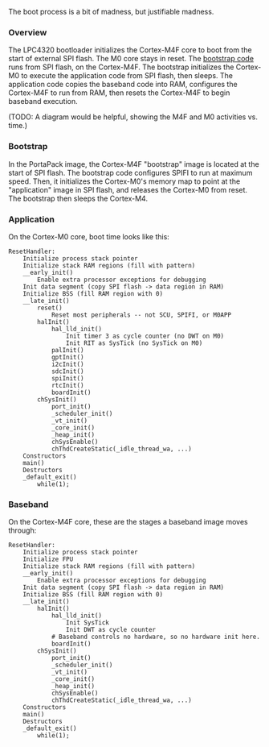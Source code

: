 The boot process is a bit of madness, but justifiable madness.

### Overview

The LPC4320 bootloader initializes the Cortex-M4F core to boot from the start of external SPI flash. The M0 core stays in reset. The [bootstrap code](https://github.com/sharebrained/portapack-hackrf/blob/master/firmware/bootstrap/bootstrap.c) runs from SPI flash, on the Cortex-M4F. The bootstrap initializes the Cortex-M0 to execute the application code from SPI flash, then sleeps. The application code copies the baseband code into RAM, configures the Cortex-M4F to run from RAM, then resets the Cortex-M4F to begin baseband execution.

(TODO: A diagram would be helpful, showing the M4F and M0 activities vs. time.)

### Bootstrap

In the PortaPack image, the Cortex-M4F "bootstrap" image is located at the start of SPI flash. The bootstrap code configures SPIFI to run at maximum speed. Then, it initializes the Cortex-M0's memory map to point at the "application" image in SPI flash, and releases the Cortex-M0 from reset. The bootstrap then sleeps the Cortex-M4.

### Application

On the Cortex-M0 core, boot time looks like this:

    ResetHandler:
        Initialize process stack pointer
        Initialize stack RAM regions (fill with pattern)
        __early_init()
            Enable extra processor exceptions for debugging
        Init data segment (copy SPI flash -> data region in RAM)
        Initialize BSS (fill RAM region with 0)
        __late_init()
            reset()
                Reset most peripherals -- not SCU, SPIFI, or M0APP
            halInit()
                hal_lld_init()
                    Init timer 3 as cycle counter (no DWT on M0)
                    Init RIT as SysTick (no SysTick on M0)
                palInit()
                gptInit()
                i2cInit()
                sdcInit()
                spiInit()
                rtcInit()
                boardInit()
            chSysInit()
                port_init()
                _scheduler_init()
                _vt_init()
                _core_init()
                _heap_init()
                chSysEnable()
                chThdCreateStatic(_idle_thread_wa, ...)
        Constructors
        main()
        Destructors
        _default_exit()
            while(1);

### Baseband

On the Cortex-M4F core, these are the stages a baseband image moves through:

    ResetHandler:
        Initialize process stack pointer
        Initialize FPU
        Initialize stack RAM regions (fill with pattern)
        __early_init()
            Enable extra processor exceptions for debugging
        Init data segment (copy SPI flash -> data region in RAM)
        Initialize BSS (fill RAM region with 0)
        __late_init()
            halInit()
                hal_lld_init()
                    Init SysTick
                    Init DWT as cycle counter
                # Baseband controls no hardware, so no hardware init here.
                boardInit()
            chSysInit()
                port_init()
                _scheduler_init()
                _vt_init()
                _core_init()
                _heap_init()
                chSysEnable()
                chThdCreateStatic(_idle_thread_wa, ...)
        Constructors
        main()
        Destructors
        _default_exit()
            while(1);
